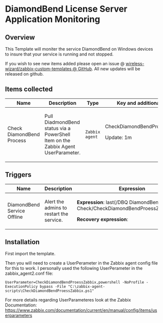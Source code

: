 # DiamondBend License Server Application Monitoring

## Overview

This Template will moniter the service DiamondBend on Windows devices to insure that your service is running and not stopped.

 


If you wish to see new items added please open an issue @ [wireless-wizard/zabbix-custom-templates @ GitHub](https://github.com/wireless-wizard/zabbix-custom-templates). All new updates will be released on github.



## Items collected

|Name|Description|Type|Key and additional info|
|----|-----------|----|----|
|Check DiamondBend Process|<p>Pull DiadmondBend status via a PowerShell Item on the Zabbix Agent UserParameter.</p>|`Zabbix agent`|CheckDiamondBendProessZabbix<p>Update: 1m</p>|


## Triggers

|Name|Description|Expression|Priority|
|----|-----------|----------|--------|
|DiamondBend Service Offline|<p>Alert the admins to restart the service.</p>|<p>**Expression**: last(/DBQ DiamondBend Check/CheckDiamondBendProessZabbix,#3)=0</p><p>**Recovery expression**: </p>|High|

## Installation

First import the template.

Then you will need to create a UserPerameter in the Zabbix agent config file for this to work.  I personally used the following UserPerameter in the zabbix_agent2.conf file:

```
UserParameter=CheckDiamondBendProessZabbix,powershell -NoProfile -ExecutionPolicy bypass -File "C:\zabbix-agent-scripts\CheckDiamondBendProessZabbix.ps1"
```

For more details regarding UserParameteres look at the Zabbix Documentation: https://www.zabbix.com/documentation/current/en/manual/config/items/userparameters
